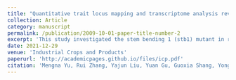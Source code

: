 ```yaml
---
title: "Quantitative trait locus mapping and transcriptome analysis reveal candidate genes for a stem bending mutant in rapeseed (Brassica napus)"
collection: Article
category: manuscript
permalink: /publication/2009-10-01-paper-title-number-2
excerpt: 'This study investigated the stem bending 1 (stb1) mutant in rapeseed, which exhibits abnormal stem development, pinpointing its critical changes during the transition from stem elongation to early flowering. Genetic and transcriptome analyses identified a single recessive locus on chromosome A01 and revealed significant downregulation in genes related to auxin transport, suggesting disruptions in hormonal pathways might be responsible for the observed phenotype. The study highlights BnSOS3-INTERACTING PROTEIN3 as a potential key player in these processes, setting the stage for further research into the molecular mechanisms governing stem development in rapeseed.'
date: 2021-12-29
venue: 'Industrial Crops and Products'
paperurl: 'http://academicpages.github.io/files/icp.pdf'
citation: 'Mengna Yu, Rui Zhang, Yajun Liu, Yuan Gu, Guoxia Shang, Yonghai Fan, Miao Liu, Shengting Li, Yuqiao Tang, Chuanfang Wan, Xuli Wu, Cunmin Qu, Jiana Li, Kun Lu,Quantitative trait locus mapping and transcriptome analysis reveal candidate genes for a stem bending mutant in rapeseed (Brassica napus),Industrial Crops and Products,Volume 177,2022,114456,ISSN 0926-6690,https://doi.org/10.1016/j.indcrop.2021.114456.'
---
```

